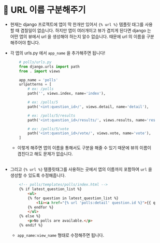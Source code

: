 # 🔔 URL 이름 구분해주기

- 현재는 django 프로젝트에 앱이 딱 한개만 있어서 `{% url %}` 템플릿 태그를 사용할 때 겹칠일이 없습니다. 하지만 앱이 여러개이고 뷰가 겹치게 된다면 django 는 어떤 앱의 뷰에서 url 을 생성해야 하는지 알수 없습니다. 때문에 url 의 이름을 구분해주어야 합니다.

- 각 앱의 urls.py 에서 `app_name` 을 추가해주면 됩니다!
    ```python
        # polls/urls.py
        from django.urls import path
        from . import views

        app_name = 'polls'
        urlpatterns = [
            # ex: /polls
            path('', views.index, name='index'),

            # ex: /polls/5
            path('<int:question_id>/', views.detail, name='detail'),

            # ex: /polls/5/results
            path('<int:question_id>/results/', views.results, name='results'),

            # ex: /polls/5/vote
            path('<int:question_id>/vote/', views.vote, name='vote'),
        ]
    ```
    - 이렇게 해주면 앱의 이름을 통해서도 구분을 해줄 수 있기 때문에 뷰의 이름이 겹친다고 해도 문제가 없습니다. <br/><br/>

- 그리고 `{% url %}` 템플릿태그를 사용하는 곳에서 앱의 이름까지 포함하여 `url` 을 생성할 수 있도록 수정해줍니다.
    ```html
        <!-- polls/templates/polls/index.html -->
        {% if latest_question_list %}
            <ul>
            {% for question in latest_question_list %}
                <li><a href="{% url 'polls:detail' question.id %}">{{ question.question_text }}</a></li>
            {% endfor %}
            </ul>
        {% else %}
            <p>No polls are available.</p>
        {% endif %}
    ```
    - `app_name:view_name` 형태로 수정해주면 됩니다.